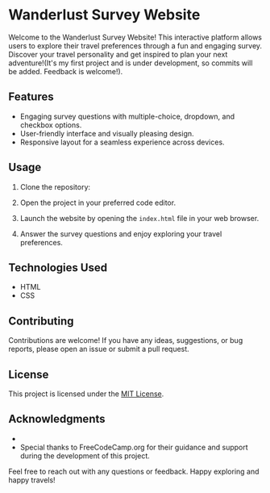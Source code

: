# Wanderlust Survey Website

Welcome to the Wanderlust Survey Website! This interactive platform allows users to explore their travel preferences through a fun and engaging survey. Discover your travel personality and get inspired to plan your next adventure!(It's my first project and is under development, so commits will be added. Feedback is welcome!).

## Features

- Engaging survey questions with multiple-choice, dropdown, and checkbox options.
- User-friendly interface and visually pleasing design.
- Responsive layout for a seamless experience across devices.

## Usage

1. Clone the repository:

2. Open the project in your preferred code editor.

3. Launch the website by opening the `index.html` file in your web browser.

4. Answer the survey questions and enjoy exploring your travel preferences.

## Technologies Used

- HTML
- CSS

## Contributing

Contributions are welcome! If you have any ideas, suggestions, or bug reports, please open an issue or submit a pull request.

## License

This project is licensed under the [MIT License](LICENSE).

## Acknowledgments

-
- Special thanks to FreeCodeCamp.org for their guidance and support during the development of this project.

Feel free to reach out with any questions or feedback. Happy exploring and happy travels!

